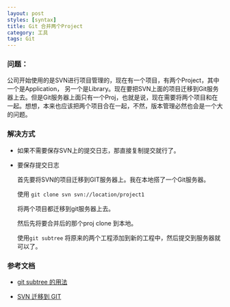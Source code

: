 ```yaml
---
layout: post
styles: [syntax]
title: Git 合并两个Project
category: 工具
tags: Git
---
```


### 问题：
 
 公司开始使用的是SVN进行项目管理的，现在有一个项目，有两个Project，其中一个是Application， 另一个是Library。现在要把SVN上面的项目迁移到Git服务器上去。但是Git服务器上面只有一个Proj，也就是说，现在需要将两个项目和在一起。想想，本来也应该把两个项目合在一起，不然，版本管理必然也会是一个大的问题。

### 解决方式 

 + 如果不需要保存SVN上的提交日志，那直接复制提交就行了。

 + 要保存提交日志

   首先要将SVN的项目迁移到GIT服务器上。我在本地搭了一个Git服务器。

   使用 `git clone svn svn://location/project1`
   
   将两个项目都迁移到git服务器上去。

   然后先将要合并后的那个proj clone 到本地。

   使用`git subtree` 将原来的两个工程添加到新的工程中，然后提交到服务器就可以了。


### 参考文档 

  + [git subtree 的用法](http://cssor.com/git-subtree-usage.html)

  + [SVN 迁移到 GIT](http://blog.163.com/pjt_ren/blog/static/188250602013101102615844/)


